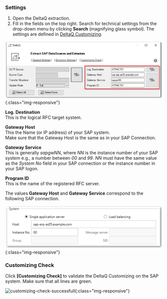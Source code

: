 ### Settings

1. Open the DeltaQ extraction.
2. Fill in the fields on the top right. Search for technical settings from the drop-down menu by clicking **Search** (magnifying glass symbol). The settings are defined in [DeltaQ Customizing](../sap-customizing/customizing-for-deltaq).


![deltaq-tech-settings](/img/content/deltaq-tech-settings.png){:class="img-responsive"}

**Log. Destination**<br>This is the logical RFC target system.

**Gateway Host**<br>This the Name (or IP address) of your SAP system. <br>
Make sure that the Gateway Host is the same as in your SAP Connection.

**Gateway Service**<br>This is generally *sapgwNN*, where *NN* is the instance number of your SAP system e.g., a number between *00* and *99*.
*NN* must have the same value as the *System No* field in your SAP connection or the instance number in your SAP logon. 

**Program ID**<br>This is the name of the registered RFC server.

The values **Gateway Host** and **Gateway Service** correspond to the following SAP connection.

![sap-conn-app-ecc](/img/content/sap-conn-app-ecc.png){:class="img-responsive"} 

### Customizing Check

Click **[Customizing Check]** to validate the DeltaQ Customizing on the SAP system.
Make sure that all lines are green.  

![customizing-check-successfull](/img/content/customizing-check-successfull.png){:class="img-responsive"}